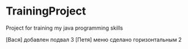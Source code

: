 # TrainingProject
Project for training my java programming skills

[Вася] добавлен подвал 3
[Петя] меню сделано горизонтальным 2
